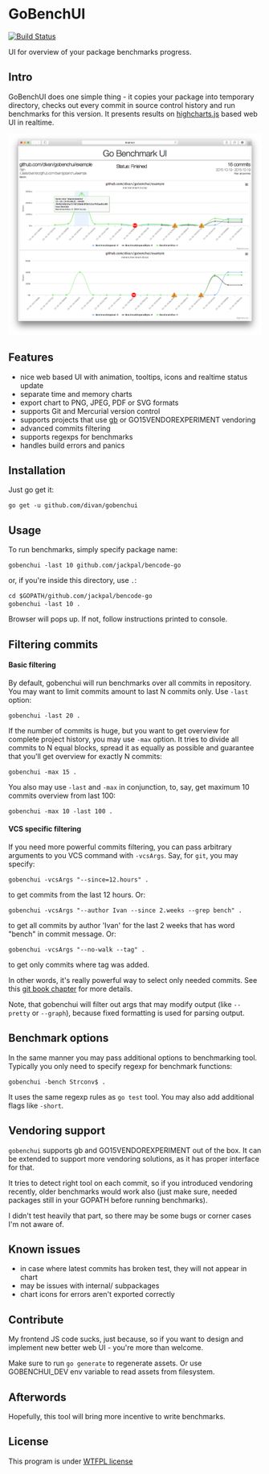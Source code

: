 
# GoBenchUI

[![Build Status](https://drone.io/github.com/divan/gobenchui/status.png)](https://drone.io/github.com/divan/gobenchui/latest)

UI for overview of your package benchmarks progress.

## Intro

GoBenchUI does one simple thing - it copies your package into temporary directory, checks out every commit in source control history and run benchmarks for this version. It presents results on [highcharts.js](http://www.highcharts.com) based web UI in realtime.

 <img src="./demo/demo.png" alt="gobenchui demo image" width="800">

## Features

* nice web based UI with animation, tooltips, icons and realtime status update
* separate time and memory charts
* export chart to PNG, JPEG, PDF or SVG formats
* supports Git and Mercurial version control
* supports projects that use [gb](http://getgb.io) or GO15VENDOREXPERIMENT vendoring
* advanced commits filtering
* supports regexps for benchmarks
* handles build errors and panics

## Installation

Just go get it:

    go get -u github.com/divan/gobenchui

## Usage

To run benchmarks, simply specify package name:

    gobenchui -last 10 github.com/jackpal/bencode-go

or, if you're inside this directory, use `.`:

    cd $GOPATH/github.com/jackpal/bencode-go
    gobenchui -last 10 .

Browser will pops up. If not, follow instructions printed to console.

## Filtering commits

#### Basic filtering

By default, gobenchui will run benchmarks over all commits in repository. You may want to limit commits amount to last N commits only. Use `-last` option:

    gobenchui -last 20 .

If the number of commits is huge, but you want to get overview for complete project history, you may use `-max` option. It tries to divide all commits to N equal blocks, spread it as equally as possible and guarantee that you'll get overview for exactly N commits:

    gobenchui -max 15 .
    
You also may use `-last` and `-max` in conjunction, to, say, get maximum 10 commits overview from last 100:

    gobenchui -max 10 -last 100 .

#### VCS specific filtering

If you need more powerful commits filtering, you can pass arbitrary arguments to you VCS command with `-vcsArgs`. Say, for `git`, you may specify:

    gobenchui -vcsArgs "--since=12.hours" .

to get commits from the last 12 hours. Or:

    gobenchui -vcsArgs "--author Ivan --since 2.weeks --grep bench" .
    
to get all commits by author 'Ivan' for the last 2 weeks that has word "bench" in commit message. Or:

    gobenchui -vcsArgs "--no-walk --tag" .
    
to get only commits where tag was added.

In other words, it's really powerful way to select only needed commits. See this [git book chapter](https://git-scm.com/book/en/v2/Git-Basics-Viewing-the-Commit-History) for more details.

Note, that gobenchui will filter out args that may modify output (like `--pretty` or `--graph`), because fixed formatting is used for parsing output.

## Benchmark options

In the same manner you may pass additional options to benchmarking tool. Typically you only need to specify regexp for benchmark functions:

    gobenchui -bench Strconv$ .
    
It uses the same regexp rules as `go test` tool. You may also add additional flags like `-short`.

## Vendoring support

`gobenchui` supports gb and GO15VENDOREXPERIMENT out of the box. It can be extended to support more vendoring solutions, as it has proper interface for that.

It tries to detect right tool on each commit, so if you introduced vendoring recently, older benchmarks would work also (just make sure, needed packages still in your GOPATH before running benchmarks).

I didn't test heavily that part, so there may be some bugs or corner cases I'm not aware of.

## Known issues

 * in case where latest commits has broken test, they will not appear in chart
 * may be issues with internal/ subpackages
 * chart icons for errors aren't exported correctly

## Contribute
 
My frontend JS code sucks, just because, so if you want to design and implement new better web UI - you're more than welcome.

Make sure to run `go generate` to regenerate assets. Or use GOBENCHUI_DEV env variable to read assets from filesystem.

## Afterwords

Hopefully, this tool will bring more incentive to write benchmarks.

## License

This program is under [WTFPL license](http://www.wtfpl.net)
